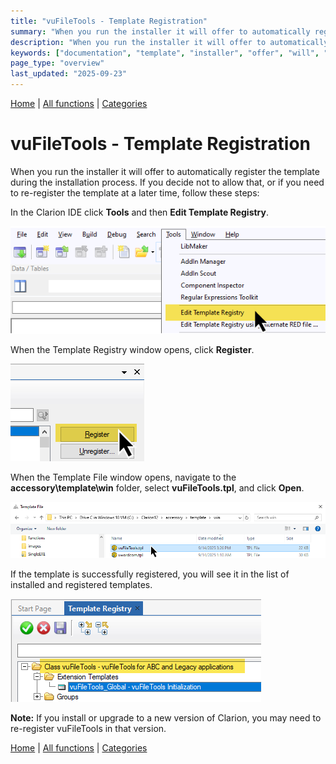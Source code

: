 ```yaml
---
title: "vuFileTools - Template Registration"
summary: "When you run the installer it will offer to automatically register the template during the installation process."
description: "When you run the installer it will offer to automatically register the template during the installation process. If you decide not to allow that, or if you need to re-register the template at a later time, follow these steps:"
keywords: ["documentation", "template", "installer", "offer", "will", "vufiletools", "Clarion", "register", "registration", "vuFileTools", "during", "process"]
page_type: "overview"
last_updated: "2025-09-23"
---
```


[Home](../index.md) | [All functions](functions/index.md) | [Categories](categories/index.md)

# vuFileTools - Template Registration

When you run the installer it will offer to automatically register the template during the installation process. If you decide not to allow that, or if you need to re-register the template at a later time, follow these steps:

In the Clarion IDE click **Tools** and then **Edit Template Registry**.  

![](assets/images/RegisterTemplateStep1.png)

When the Template Registry window opens, click **Register**.  

![](assets/images/RegisterTemplateStep2.png)

When the Template File window opens, navigate to the **accessory\template\win** folder, select **vuFileTools.tpl**, and click **Open**.  

![](assets/images/RegisterTemplateStep3.png)

If the template is successfully registered, you will see it in the list of installed and registered templates.  

![](assets/images/RegisterTemplateStep4.png)

**Note:** If you install or upgrade to a new version of Clarion, you may need to re-register vuFileTools in that version.

[Home](../index.md) | [All functions](functions/index.md) | [Categories](categories/index.md)

